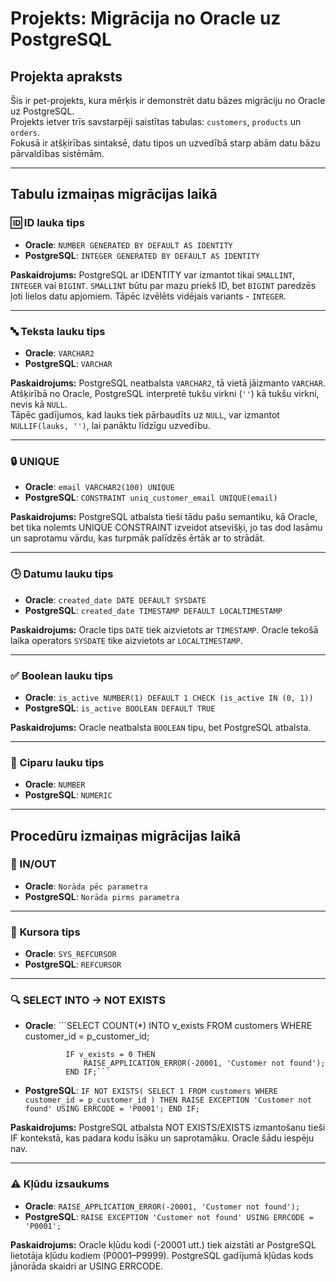 # Projekts: Migrācija no Oracle uz PostgreSQL

## Projekta apraksts

Šis ir pet-projekts, kura mērķis ir demonstrēt datu bāzes migrāciju no Oracle uz PostgreSQL.  
Projekts ietver trīs savstarpēji saistītas tabulas: `customers`, `products` un `orders`.  
Fokusā ir atšķirības sintaksē, datu tipos un uzvedībā starp abām datu bāzu pārvaldības sistēmām.

---

## Tabulu izmaiņas migrācijas laikā

###  🆔 ID lauka tips
 - **Oracle**: `NUMBER GENERATED BY DEFAULT AS IDENTITY`
 - **PostgreSQL**: `INTEGER GENERATED BY DEFAULT AS IDENTITY`

 **Paskaidrojums:**  PostgreSQL ar IDENTITY var izmantot tikai `SMALLINT`, `INTEGER` vai `BIGINT`. `SMALLINT` būtu par mazu priekš ID, bet `BIGINT` paredzēs ļoti lielos datu apjomiem.
 Tāpēc izvēlēts vidējais variants - `INTEGER`.

---

###  🔤 Teksta lauku tips
 - **Oracle**: `VARCHAR2`
 - **PostgreSQL**: `VARCHAR`

**Paskaidrojums:** PostgreSQL neatbalsta `VARCHAR2`, tā vietā jāizmanto `VARCHAR`. 
                   Atšķirībā no Oracle, PostgreSQL interpretē tukšu virkni (`''`) kā tukšu virkni, nevis kā `NULL`.  
                   Tāpēc gadījumos, kad lauks tiek pārbaudīts uz `NULL`, var izmantot `NULLIF(lauks, '')`, lai panāktu līdzīgu uzvedību.

---

###  🔒 UNIQUE
 - **Oracle**: `email VARCHAR2(100) UNIQUE`
 - **PostgreSQL**: `CONSTRAINT uniq_customer_email UNIQUE(email)`
 
**Paskaidrojums:** PostgreSQL atbalsta tieši tādu pašu semantiku, kā Oracle, bet tika nolemts UNIQUE CONSTRAINT izveidot atsevišķi,
                   jo tas dod lasāmu un saprotamu vārdu, kas turpmāk palīdzēs ērtāk ar to strādāt.

---

###  🕒 Datumu lauku tips
 - **Oracle**: `created_date DATE DEFAULT SYSDATE`
 - **PostgreSQL**: `created_date TIMESTAMP DEFAULT LOCALTIMESTAMP`

**Paskaidrojums:** Oracle tips `DATE` tiek aizvietots ar `TIMESTAMP`.
                   Oracle tekošā laika operators `SYSDATE` tike aizvietots ar `LOCALTIMESTAMP`.

---

### ✅ Boolean lauku tips
 - **Oracle**: `is_active NUMBER(1) DEFAULT 1 CHECK (is_active IN (0, 1))`
 - **PostgreSQL**: `is_active BOOLEAN DEFAULT TRUE`

**Paskaidrojums:** Oracle neatbalsta `BOOLEAN` tipu, bet PostgreSQL atbalsta.

---

### 🔢 Ciparu lauku tips
 - **Oracle**: `NUMBER`
 - **PostgreSQL**: `NUMERIC`

---

## Procedūru izmaiņas migrācijas laikā

### 🔁 IN/OUT
 - **Oracle**: `Norāda pēc parametra`
 - **PostgreSQL**: `Norāda pirms parametra`

---

### 🎯 Kursora tips 
 - **Oracle**: `SYS_REFCURSOR`
 - **PostgreSQL**: `REFCURSOR`

---

 ### 🔍 SELECT INTO -> NOT EXISTS 
 - **Oracle**: ```SELECT COUNT(*) INTO v_exists
                FROM customers
                WHERE customer_id = p_customer_id;

                IF v_exists = 0 THEN
                    RAISE_APPLICATION_ERROR(-20001, 'Customer not found');
                END IF;```
 - **PostgreSQL**: ```IF NOT EXISTS(
		                  SELECT 1 FROM customers WHERE customer_id = p_customer_id
	                  ) THEN
		                  RAISE EXCEPTION 'Customer not found' USING ERRCODE = 'P0001';
	                  END IF;```

**Paskaidrojums:** PostgreSQL atbalsta NOT EXISTS/EXISTS izmantošanu tieši IF kontekstā, kas padara kodu īsāku un saprotamāku. Oracle šādu iespēju nav.

---

### ⚠️ Kļūdu izsaukums
 - **Oracle**: `RAISE_APPLICATION_ERROR(-20001, 'Customer not found');`
 - **PostgreSQL**: `RAISE EXCEPTION 'Customer not found' USING ERRCODE = 'P0001';`

**Paskaidrojums:** Oracle kļūdu kodi (-20001 utt.) tiek aizstāti ar PostgreSQL lietotāja kļūdu kodiem (P0001–P9999).
                   PostgreSQL gadījumā kļūdas kods jānorāda skaidri ar USING ERRCODE.